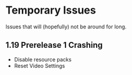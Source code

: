 # Temporary Issues 
Issues that will (hopefully) not be around for long. 

## 1.19 Prerelease 1 Crashing
- Disable resource packs
- Reset Video Settings
